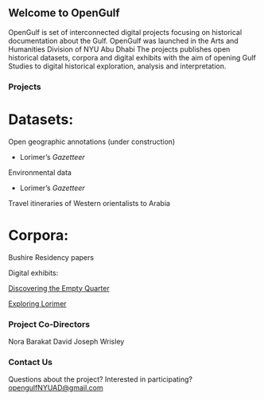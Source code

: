 ## Welcome to OpenGulf

OpenGulf is set of interconnected digital projects focusing on historical documentation about the Gulf. OpenGulf was launched in the Arts and Humanities Division of NYU Abu Dhabi  The projects publishes open historical datasets, corpora and digital exhibits with the aim of opening Gulf Studies to digital historical exploration, analysis and interpretation. 

### Projects


# Datasets: 

Open geographic annotations (under construction)
- Lorimer’s _Gazetteer_

Environmental data 
- Lorimer’s _Gazetteer_

Travel itineraries of Western orientalists to Arabia 

# Corpora: 

Bushire Residency papers 


Digital exhibits: 

[Discovering the Empty Quarter](http://djwrisley.hosting.nyu.edu/Philby/exhibits/show/eq/introduction)

[Exploring Lorimer](http://djwrisley.hosting.nyu.edu/lorimer/s/exploring/page/home)


### Project Co-Directors

Nora Barakat
David Joseph Wrisley

### Contact Us 

Questions about the project? Interested in participating? opengulfNYUAD@gmail.com
